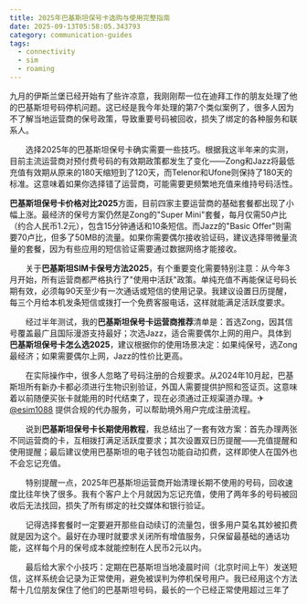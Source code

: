 ```yaml
---
title: 2025年巴基斯坦保号卡选购与使用完整指南
date: 2025-09-13T05:58:05.343793
category: communication-guides
tags:
  - connectivity
  - sim
  - roaming
---
```


九月的伊斯兰堡已经开始有了些许凉意，我刚刚帮一位在迪拜工作的朋友处理了他的巴基斯坦号码停机问题。这已经是我今年处理的第7个类似案例了，很多人因为不了解当地运营商的保号政策，导致重要号码被回收，损失了绑定的各种服务和联系人。

　　选择2025年的巴基斯坦保号卡确实需要一些技巧。根据我这半年来的实测，目前主流运营商对预付费号码的有效期政策都发生了变化——Zong和Jazz将最低充值有效期从原来的180天缩短到了120天，而Telenor和Ufone则保持了180天的标准。这意味着如果你选择错了运营商，可能需要更频繁地充值来维持号码活性。

**巴基斯坦保号卡价格对比2025**方面，目前四家主要运营商的基础套餐都出现了小幅上涨。最经济的保号方案仍然是Zong的"Super Mini"套餐，每月仅需50卢比（约合人民币1.2元），包含15分钟通话和10条短信。而Jazz的"Basic Offer"则需要70卢比，但多了50MB的流量。如果你需要偶尔接收验证码，建议选择带微量流量的套餐，因为有些应用的短信验证需要通过数据网络才能接收。

　　关于**巴基斯坦SIM卡保号方法2025**，有个重要变化需要特别注意：从今年3月开始，所有运营商都严格执行了"使用中活跃"政策。单纯充值不再能保证号码长期有效，必须每90天至少有一次通话或短信的使用记录。我建议设置日历提醒，每三个月给本机发条短信或拨打一个免费客服电话，这样就能满足活跃度要求。

　　经过半年测试，我的**巴基斯坦保号卡运营商推荐**清单是：首选Zong，因其信号覆盖最广且国际漫游支持最好；次选Jazz，适合需要偶尔上网的用户。具体到**巴基斯坦保号卡怎么选2025**，建议根据你的使用场景决定：如果纯保号，选Zong最经济；如果需要偶尔上网，Jazz的性价比更高。

　　在实际操作中，很多人忽略了号码注册的合规要求。从2024年10月起，巴基斯坦所有新办卡都必须进行生物识别验证，外国人需要提供护照和签证页。这意味着以前随便买张卡就能用的时代结束了，现在必须通过正规渠道办理。✈[@esim1088](https://t.me/s/esim1088) 提供合规的代办服务，可以帮助境外用户完成注册流程。

　　说到**巴基斯坦保号卡长期使用教程**，我总结出了一套有效方案：首先办理两张不同运营商的卡，互相拨打满足活跃度要求；其次设置双日历提醒——充值提醒和使用提醒；最后建议使用巴基斯坦的电子钱包功能自动扣费，这样即使人在国外也不会忘记充值。

　　特别提醒一点，2025年巴基斯坦运营商开始清理长期不使用的号码，回收速度比往年快了很多。我有个客户上个月就因为忘记充值，使用了两年多的号码被回收后无法找回，损失了所有绑定的社交媒体和银行验证。

　　记得选择套餐时一定要避开那些自动续订的流量包，很多用户莫名其妙被扣费就是因为这个。最好在办理时就要求关闭所有增值服务，只保留最基础的通话功能，这样每个月的保号成本就能控制在人民币2元以内。

　　最后给大家个小技巧：定期在巴基斯坦当地凌晨时间（北京时间上午）发送短信，这样系统会记录为正常使用，避免被误判为停机保号用户。我已经用这个方法帮十几位朋友保住了他们的巴基斯坦号码，最长的一个已经正常使用超过三年了